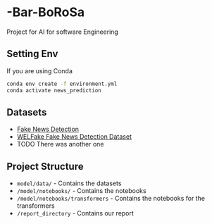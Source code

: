 # -Bar-BoRoSa
Project for AI for software Engineering

## Setting Env
If you are using Conda
```bash
conda env create -f environment.yml
conda activate news_prediction 
```

## Datasets
- [Fake News Detection](https://www.kaggle.com/vishakhdapat/fake-news-detection)
- [WELFake Fake News Detection Dataset](https://www.kaggle.com/datasets/saurabhshahane/fake-news-classification)
- TODO There was another one

## Project Structure
- `model/data/` - Contains the datasets
- `/model/notebooks/` - Contains the notebooks
- `/model/notebooks/transformers` - Contains the notebooks for the transformers
- `/report_directory` - Contains our report 